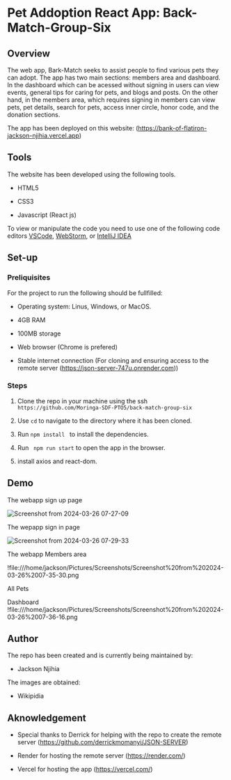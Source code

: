 # Pet Addoption React App: Back-Match-Group-Six



## Overview

The web app, Bark-Match seeks to assist people to find various pets they can adopt. The app has two main sections: members area and dashboard. In the dashboard which can be acessed without signing in users can view events, general tips for caring for pets, and blogs and posts. On the other hand, in the members area, which requires signing in members can view pets, pet details, search for pets, access inner circle, honor code, and the donation sections. 

The app has been deployed on this website: (https://bank-of-flatiron-jackson-njihia.vercel.app)

## Tools
The website has been developed using the following tools.

* HTML5
  
* CSS3
  
* Javascript (React js)
  
To view or manipulate the code you need to use one of the following code editors [VSCode](https://www.hostinger.com/tutorials/best-code-editors#1_Visual_Studio_Code), [WebStorm](https://www.jetbrains.com/webstorm/), or [IntelliJ IDEA](https://www.jetbrains.com/idea/)

## Set-up

### Preliquisites

For the project to run the following should be fullfilled:

* Operating system: Linus, Windows, or MacOS.
  
* 4GB RAM
  
* 100MB storage
  
* Web browser (Chrome is prefered)
  
* Stable internet connection (For cloning and ensuring access to the remote server (https://json-server-747u.onrender.com))

### Steps

1. Clone the repo in your machine using the ssh ```https://github.com/Moringa-SDF-PTO5/back-match-group-six```

2. Use ```cd``` to navigate to the directory where it has been cloned.

3. Run ```npm install ``` to install the dependencies.
   
4.  Run ``` npm run start``` to open the app in the browser.

5.  install axios and react-dom.

## Demo


The webapp sign up page

![Screenshot from 2024-03-26 07-27-09](https://github.com/Moringa-SDF-PTO5/back-match-group-six/assets/152980044/60450518-58f4-4176-8d3a-d2778a9743b7)


The wepapp sign in page


![Screenshot from 2024-03-26 07-29-33](https://github.com/Moringa-SDF-PTO5/back-match-group-six/assets/152980044/0ab0acfc-08c6-47ed-9b76-9c2277d64681)


The webapp Members area

!file:///home/jackson/Pictures/Screenshots/Screenshot%20from%202024-03-26%2007-35-30.png



All Pets

Dashboard 
!file:///home/jackson/Pictures/Screenshots/Screenshot%20from%202024-03-26%2007-36-16.png



## Author
The repo has been created and is currently being maintained by:

- Jackson Njihia

The images are obtained:

- Wikipidia

## Aknowledgement
*  Special thanks to Derrick for helping with the repo to create the remote server (https://github.com/derrickmomanyi/JSON-SERVER)
  
*  Render for hosting the remote server (https://render.com/)
  
*  Vercel for hosting the app (https://vercel.com/)
  

